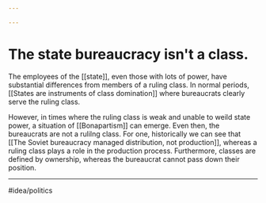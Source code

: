 ```yaml
---

---
```

# The state bureaucracy isn't a class. 
The employees of the [[state]], even those with lots of power, have substantial differences from members of a ruling class. In normal periods, [[States are instruments of class domination]] where bureaucrats clearly serve the ruling class. 

However, in times where the ruling class is weak and unable to weild state power, a situation of [[Bonapartism]] can emerge. Even then, the bureaucrats are not a rulilng class. For one, historically we can see that [[The Soviet bureaucracy managed distribution, not production]], whereas a ruling class plays a role in the production process. Furthermore, classes are defined by ownership, whereas the bureaucrat cannot pass down their position. 

---
#idea/politics 